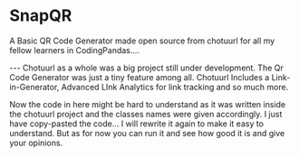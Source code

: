 # SnapQR

A Basic QR Code Generator made open source from chotuurl for all my fellow learners in CodingPandas....

--- Chotuurl as a whole was a big project still under development. The Qr Code Generator was just a tiny feature among all. Chotuurl Includes a Link-in-Generator, Advanced LInk Analytics for link tracking and so much more.

Now the code in here might be hard to understand as it was written inside the chotuurl project and the classes names were given accordingly. I just have copy-pasted the code... I will rewrite it again to make it easy to understand. But as 
for now you can run it and see how good it is and give your opinions.
